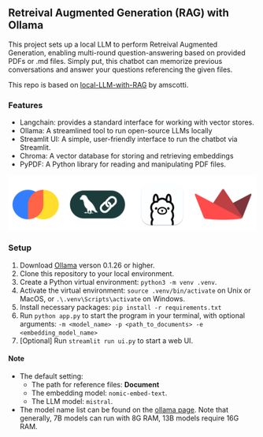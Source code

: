 ## Retreival Augmented Generation (RAG) with Ollama

This project sets up a local LLM to perform Retreival Augmented Generation, enabling multi-round question-answering based on provided PDFs or .md files. Simply put, this chatbot can memorize previous conversations and answer your questions referencing the given files.

This repo is based on [local-LLM-with-RAG](https://github.com/amscotti/local-LLM-with-RAG?tab=readme-ov-file) by amscotti.

### Features
* Langchain: provides a standard interface for working with vector stores.
* Ollama: A streamlined tool to run open-source LLMs locally
* Streamlit UI: A simple, user-friendly interface to run the chatbot via Streamlit.
* Chroma: A vector database for storing and retrieving embeddings
* PyPDF: A Python library for reading and manipulating PDF files.

<p align="center">
    <img src="rag-feature.png" alt="sample data" width="650">
</p>

### Setup
1. Download [Ollama]() verson 0.1.26 or higher.
2. Clone this repository to your local environment.
3. Create a Python virtual environment: `python3 -m venv .venv`.
4. Activate the virtual environment: `source .venv/bin/activate` on Unix or MacOS, or `.\.venv\Scripts\activate` on Windows.
5. Install necessary packages: `pip install -r requirements.txt`
6. Run `python app.py` to start the program in your terminal, with optional arguments: `-m <model_name> -p <path_to_documents> -e <embedding_model_name>`
7. [Optional] Run `streamlit run ui.py` to start a web UI.



#### Note
* The default setting:
  * The path for reference files: **Document**
  * The embedding model: `nomic-embed-text`.
  * The LLM model: `mistral`.
* The model name list can be found on the [ollama page](https://github.com/ollama/ollama). Note that generally, 7B models can run with 8G RAM, 13B models require 16G RAM.
